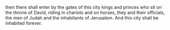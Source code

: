 then there shall enter by the gates of this city kings and princes who sit on the throne of David, riding in chariots and on horses, they and their officials, the men of Judah and the inhabitants of Jerusalem. And this city shall be inhabited forever.
